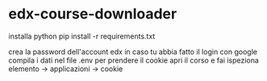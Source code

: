 # edx-course-downloader

installa python
pip install -r requirements.txt

crea la password dell'account edx in caso tu abbia fatto il login con google
compila i dati nel file .env
per prendere il cookie apri il corso e fai ispeziona elemento -> applicazioni -> cookie
